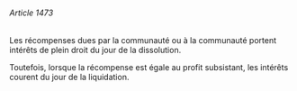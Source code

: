 ###### Article 1473

Les récompenses dues par la communauté ou à la communauté portent intérêts de plein droit du jour de la dissolution.

Toutefois, lorsque la récompense est égale au profit subsistant, les intérêts courent du jour de la liquidation.

